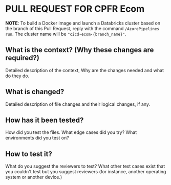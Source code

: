 # PULL REQUEST FOR CPFR Ecom

**NOTE**: To build a Docker image and launch a Databricks cluster based on
the branch of this Pull Request, reply with the command `/AzurePipelines run`.
The cluster name will be `"cicd-ecom-{branch_name}"`.

## What is the context? (Why these changes are required?)

Detailed description of the context, Why are the changes needed and what do they do.

## What is changed?

Detailed description of file changes and their logical changes, if any.

## How has it been tested?

How did you test the files.
What edge cases did you try? What environments did you test on?

## How to test it?

What do you suggest the reviewers to test?
What other test cases exist that you couldn't test but you suggest reviewers
(for instance, another operating system or another device.)
